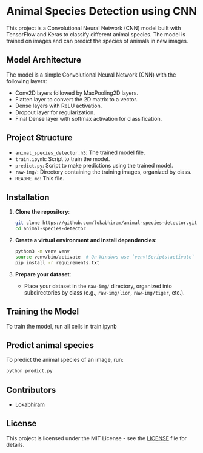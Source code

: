 # Animal Species Detection using CNN

This project is a Convolutional Neural Network (CNN) model built with TensorFlow and Keras to classify different animal species. The model is trained on images and can predict the species of animals in new images.

## Model Architecture

The model is a simple Convolutional Neural Network (CNN) with the following layers:
- Conv2D layers followed by MaxPooling2D layers.
- Flatten layer to convert the 2D matrix to a vector.
- Dense layers with ReLU activation.
- Dropout layer for regularization.
- Final Dense layer with softmax activation for classification.

## Project Structure

- `animal_species_detector.h5`: The trained model file.
- `train.ipynb`: Script to train the model.
- `predict.py`: Script to make predictions using the trained model.
- `raw-img/`: Directory containing the training images, organized by class.
- `README.md`: This file.

## Installation

1. **Clone the repository**:
    ```bash
    git clone https://github.com/lokabhiram/animal-species-detector.git
    cd animal-species-detector
    ```

2. **Create a virtual environment and install dependencies**:
    ```bash
    python3 -m venv venv
    source venv/bin/activate  # On Windows use `venv\Scripts\activate`
    pip install -r requirements.txt
    ```

3. **Prepare your dataset**:
    - Place your dataset in the `raw-img/` directory, organized into subdirectories by class (e.g., `raw-img/lion`, `raw-img/tiger`, etc.).

## Training the Model

To train the model, run all cells in train.ipynb

## Predict animal species

To predict the animal species of an image, run:

```python
python predict.py
```
## Contributors

- [Lokabhiram](https://github.com/lokabhiram)

## License

This project is licensed under the MIT License - see the [LICENSE](LICENSE) file for details.
